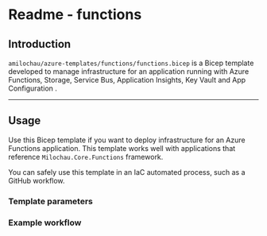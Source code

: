 # Readme - functions

## Introduction

`amilochau/azure-templates/functions/functions.bicep` is a Bicep template developed to manage infrastructure for an application running with Azure Functions, Storage, Service Bus, Application Insights, Key Vault and App Configuration .

---

## Usage

Use this Bicep template if you want to deploy infrastructure for an Azure Functions application. This template works well with applications that reference `Milochau.Core.Functions` framework.

You can safely use this template in an IaC automated process, such as a GitHub workflow.

### Template parameters


### Example workflow
